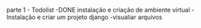 parte 1 - Todolist 
 -DONE instalação e criação de ambiente virtual
 -Instalação e criar um projeto django 
 -visualiar arquivos 
 
